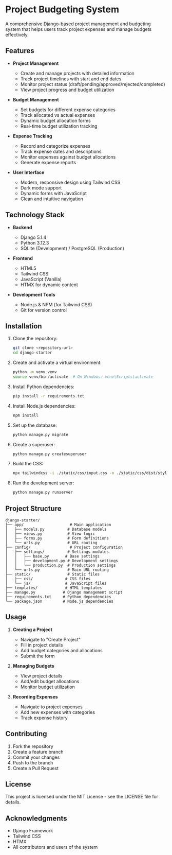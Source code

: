 # Project Budgeting System

A comprehensive Django-based project management and budgeting system that helps users track project expenses and manage budgets effectively.

## Features

- **Project Management**
  - Create and manage projects with detailed information
  - Track project timelines with start and end dates
  - Monitor project status (draft/pending/approved/rejected/completed)
  - View project progress and budget utilization

- **Budget Management**
  - Set budgets for different expense categories
  - Track allocated vs actual expenses
  - Dynamic budget allocation forms
  - Real-time budget utilization tracking

- **Expense Tracking**
  - Record and categorize expenses
  - Track expense dates and descriptions
  - Monitor expenses against budget allocations
  - Generate expense reports

- **User Interface**
  - Modern, responsive design using Tailwind CSS
  - Dark mode support
  - Dynamic forms with JavaScript
  - Clean and intuitive navigation

## Technology Stack

- **Backend**
  - Django 5.1.4
  - Python 3.12.3
  - SQLite (Development) / PostgreSQL (Production)

- **Frontend**
  - HTML5
  - Tailwind CSS
  - JavaScript (Vanilla)
  - HTMX for dynamic content

- **Development Tools**
  - Node.js & NPM (for Tailwind CSS)
  - Git for version control

## Installation

1. Clone the repository:
   ```bash
   git clone <repository-url>
   cd django-starter
   ```

2. Create and activate a virtual environment:
   ```bash
   python -m venv venv
   source venv/bin/activate  # On Windows: venv\Scripts\activate
   ```

3. Install Python dependencies:
   ```bash
   pip install -r requirements.txt
   ```

4. Install Node.js dependencies:
   ```bash
   npm install
   ```

5. Set up the database:
   ```bash
   python manage.py migrate
   ```

6. Create a superuser:
   ```bash
   python manage.py createsuperuser
   ```

7. Build the CSS:
   ```bash
   npx tailwindcss -i ./static/css/input.css -o ./static/css/dist/styles.css --minify
   ```

8. Run the development server:
   ```bash
   python manage.py runserver
   ```

## Project Structure

```
django-starter/
├── app/                    # Main application
│   ├── models.py          # Database models
│   ├── views.py           # View logic
│   ├── forms.py           # Form definitions
│   └── urls.py            # URL routing
├── config/                 # Project configuration
│   ├── settings/          # Settings modules
│   │   ├── base.py       # Base settings
│   │   ├── development.py # Development settings
│   │   └── production.py  # Production settings
│   └── urls.py            # Main URL routing
├── static/                # Static files
│   ├── css/              # CSS files
│   └── js/               # JavaScript files
├── templates/            # HTML templates
├── manage.py            # Django management script
├── requirements.txt     # Python dependencies
└── package.json         # Node.js dependencies
```

## Usage

1. **Creating a Project**
   - Navigate to "Create Project"
   - Fill in project details
   - Add budget categories and allocations
   - Submit the form

2. **Managing Budgets**
   - View project details
   - Add/edit budget allocations
   - Monitor budget utilization

3. **Recording Expenses**
   - Navigate to project expenses
   - Add new expenses with categories
   - Track expense history

## Contributing

1. Fork the repository
2. Create a feature branch
3. Commit your changes
4. Push to the branch
5. Create a Pull Request

## License

This project is licensed under the MIT License - see the LICENSE file for details.

## Acknowledgments

- Django Framework
- Tailwind CSS
- HTMX
- All contributors and users of the system
